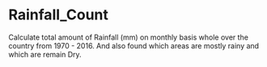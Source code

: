 # Rainfall_Count
Calculate total amount of Rainfall (mm) on monthly basis whole over the country from 1970 - 2016. 
And also found which areas are mostly rainy and which are remain Dry. 

